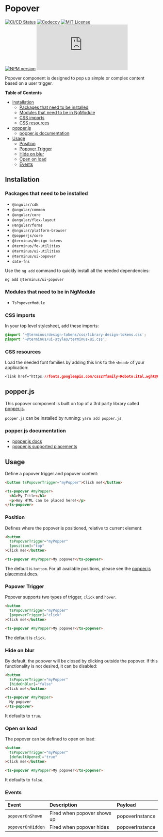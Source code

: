 <h1>Popover</h1>

[![CI/CD Status][github-action-badge]][github-action-link] [![Codecov][codecov-badge]][codecov-project] [![MIT License][license-image]][license-url]  
[![NPM version][npm-version-image]][npm-package] [![Library size][file-size-badge]][raw-distribution-js]

Popover component is designed to pop up simple or complex content based on a user trigger.

<!-- START doctoc generated TOC please keep comment here to allow auto update -->
<!-- DON'T EDIT THIS SECTION, INSTEAD RE-RUN doctoc TO UPDATE -->
**Table of Contents**

- [Installation](#installation)
  - [Packages that need to be installed](#packages-that-need-to-be-installed)
  - [Modules that need to be in NgModule](#modules-that-need-to-be-in-ngmodule)
  - [CSS imports](#css-imports)
  - [CSS resources](#css-resources)
- [popper.js](#popperjs)
  - [popper.js documentation](#popperjs-documentation)
- [Usage](#usage)
  - [Position](#position)
  - [Popover Trigger](#popover-trigger)
  - [Hide on blur](#hide-on-blur)
  - [Open on load](#open-on-load)
  - [Events](#events)

<!-- END doctoc generated TOC please keep comment here to allow auto update -->

## Installation

### Packages that need to be installed

- `@angular/cdk`
- `@angular/common`
- `@angular/core`
- `@angular/flex-layout`
- `@angular/forms`
- `@angular/platform-browser`
- `@popperjs/core`
- `@terminus/design-tokens`
- `@terminus/fe-utilities`
- `@terminus/ui-utilities`
- `@terminus/ui-popover`
- `date-fns`

Use the `ng add` command to quickly install all the needed dependencies:

```bash
ng add @terminus/ui-popover
```

### Modules that need to be in NgModule

- `TsPopoverModule`

### CSS imports

In your top level stylesheet, add these imports:

```css
@import '~@terminus/design-tokens/css/library-design-tokens.css';
@import '~@terminus/ui-styles/terminus-ui.css';
```  

### CSS resources

Load the needed font families by adding this link to the `<head>` of your application:

```css
<link href="https://fonts.googleapis.com/css2?family=Roboto:ital,wght@0,400;0,500;0,700;1,400&display=swap" rel="stylesheet">
```

## popper.js

This popover component is built on top of a 3rd party library called [popper.js][popper].

`popper.js` can be installed by running: `yarn add popper.js`

### popper.js documentation

- [popper.js docs][popper-docs]
- [popper.js supported placements][popper-placements]

## Usage

Define a popover trigger and popover content:

```html
<button tsPopoverTrigger="myPopper">Click me!</button>

<ts-popover #myPopper>
  <h1>My Title</h1>
  <p>Any HTML can be placed here!</p>
</ts-popover>
```

### Position

Defines where the popover is positioned, relative to current element:

```html
<button 
  tsPopoverTrigger="myPopper"
  [position]="top"
>Click me!</button>

<ts-popover #myPopper>My popover</ts-popover>
```

The default is `bottom`. For all available positions, please see the [popper.js placement docs][popper-placements].

### Popover Trigger

Popover supports two types of trigger, `click` and `hover`.

```html
<button 
  tsPopoverTrigger="myPopper"
  [popoverTrigger]="click"
>Click me!</button>

<ts-popover #myPopper>My popover</ts-popover>

```

The default is `click`.

### Hide on blur

By default, the popover will be closed by clicking outside the popover. If this functionality is not desired, it can be
disabled:

```html
<button 
  tsPopoverTrigger="myPopper"
  [hideOnBlur]="false"
>Click me!</button>

<ts-popover #myPopper>
  My popover
</ts-popover>
```

It defaults to `true`.

### Open on load

The popover can be defined to open on load:

```html
<button 
  tsPopoverTrigger="myPopper"
  [defaultOpened]="true"
>Click me!</button>

<ts-popover #myPopper>My popover</ts-popover>
```

It defaults to `false`.

### Events

| Event             | Description                 | Payload         |
|:------------------|:----------------------------|:----------------|
| `popoverOnShown`  | Fired when popover shows up | popoverInstance |
| `popoverOnHidden` | Fired when popover hides    | popoverInstance |


<!-- Links -->
[popper]:              https://github.com/popperjs/popper.js
[popper-docs]:         https://github.com/popperjs/popper.js/blob/release/docs/_includes/popper-documentation.md
[popper-placements]:   https://github.com/FezVrasta/popper.js/blob/release/packages/popper/src/methods/placements.js
[license-url]:         https://github.com/GetTerminus/terminus-oss/blob/release/LICENSE
[license-image]:       http://img.shields.io/badge/license-MIT-blue.svg
[codecov-project]:     https://codecov.io/gh/GetTerminus/terminus-oss
[codecov-badge]:       https://codecov.io/gh/GetTerminus/terminus-oss/branch/release/graph/badge.svg
[npm-version-image]:   http://img.shields.io/npm/v/@terminus/ui-popover.svg
[npm-package]:         https://www.npmjs.com/package/@terminus/ui-popover
[github-action-badge]: https://github.com/GetTerminus/terminus-oss/workflows/Release%20CI/badge.svg
[github-action-link]:  https://github.com/GetTerminus/terminus-oss/actions?query=workflow%3A%22CI+Release%22
[file-size-badge]:     http://img.badgesize.io/https://unpkg.com/@terminus/ui-popover/bundles/terminus-ui-popover.umd.min.js?compression=gzip
[raw-distribution-js]: https://unpkg.com/@terminus/ui-popover/bundles/terminus-ui-popover.umd.js
